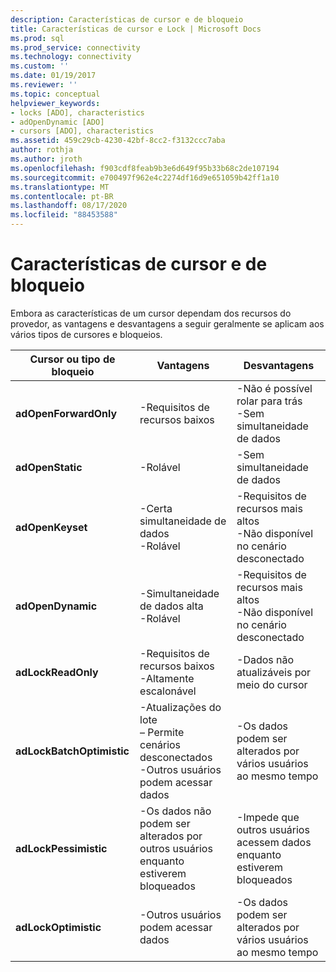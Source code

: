 ```yaml
---
description: Características de cursor e de bloqueio
title: Características de cursor e Lock | Microsoft Docs
ms.prod: sql
ms.prod_service: connectivity
ms.technology: connectivity
ms.custom: ''
ms.date: 01/19/2017
ms.reviewer: ''
ms.topic: conceptual
helpviewer_keywords:
- locks [ADO], characteristics
- adOpenDynamic [ADO]
- cursors [ADO], characteristics
ms.assetid: 459c29cb-4230-42bf-8cc2-f3132ccc7aba
author: rothja
ms.author: jroth
ms.openlocfilehash: f903cdf8feab9b3e6d649f95b33b68c2de107194
ms.sourcegitcommit: e700497f962e4c2274df16d9e651059b42ff1a10
ms.translationtype: MT
ms.contentlocale: pt-BR
ms.lasthandoff: 08/17/2020
ms.locfileid: "88453588"
---
```

# <a name="cursor-and-lock-characteristics"></a>Características de cursor e de bloqueio
Embora as características de um cursor dependam dos recursos do provedor, as vantagens e desvantagens a seguir geralmente se aplicam aos vários tipos de cursores e bloqueios.  
  
|Cursor ou tipo de bloqueio|Vantagens|Desvantagens|  
|-------------------------|----------------|-------------------|  
|**adOpenForwardOnly**|-Requisitos de recursos baixos|-Não é possível rolar para trás<br />-Sem simultaneidade de dados|  
|**adOpenStatic**|-Rolável|-Sem simultaneidade de dados|  
|**adOpenKeyset**|-Certa simultaneidade de dados<br />-Rolável|-Requisitos de recursos mais altos<br />-Não disponível no cenário desconectado|  
|**adOpenDynamic**|-Simultaneidade de dados alta<br />-Rolável|-Requisitos de recursos mais altos<br />-Não disponível no cenário desconectado|  
|**adLockReadOnly**|-Requisitos de recursos baixos<br />-Altamente escalonável|-Dados não atualizáveis por meio do cursor|  
|**adLockBatchOptimistic**|-Atualizações do lote<br />– Permite cenários desconectados<br />-Outros usuários podem acessar dados|-Os dados podem ser alterados por vários usuários ao mesmo tempo|  
|**adLockPessimistic**|-Os dados não podem ser alterados por outros usuários enquanto estiverem bloqueados|-Impede que outros usuários acessem dados enquanto estiverem bloqueados|  
|**adLockOptimistic**|-Outros usuários podem acessar dados|-Os dados podem ser alterados por vários usuários ao mesmo tempo|
